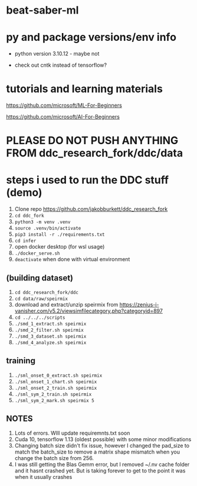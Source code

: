# beat-saber-ml

# py and package versions/env info
- python version 3.10.12 - maybe not

- check out cntk instead of tensorflow?


# tutorials and learning materials
https://github.com/microsoft/ML-For-Beginners

https://github.com/microsoft/AI-For-Beginners


# PLEASE DO NOT PUSH ANYTHING FROM ddc_research_fork/ddc/data
# steps i used to run the DDC stuff (demo)
1. Clone repo https://github.com/jakobburkett/ddc_research_fork
2. ```cd ddc_fork```
3. ```python3 -m venv .venv```
4. ```source .venv/bin/activate```
5. ```pip3 install -r ./requirements.txt```
6. ```cd infer```
7. open docker desktop (for wsl usage)
8. ```./docker_serve.sh```
9. ```deactivate``` when done with virtual environment

## (building dataset)
1. ```cd ddc_research_fork/ddc```
2. ```cd data/raw/speirmix```
3. download and extract/unzip speirmix from https://zenius-i-vanisher.com/v5.2/viewsimfilecategory.php?categoryid=897
4. ```cd ../../../scripts```
5. ```./smd_1_extract.sh speirmix```
6. ```./smd_2_filter.sh speirmix```
7. ```./smd_3_dataset.sh speirmix```
8. ```./smd_4_analyze.sh speirmix```

## training
1. ```./sml_onset_0_extract.sh speirmix```
2. ```./sml_onset_1_chart.sh speirmix```
3. ```./sml_onset_2_train.sh speirmix```
4. ```./sml_sym_2_train.sh speirmix```
5. ```./sml_sym_2_mark.sh speirmix 5```


## NOTES
1. Lots of errors. WIll update requiremnts.txt soon
2. Cuda 10, tensorflow 1.13 (oldest possible) with some minor modifications
3. Changing batch size didn't fix issue, however I changed the pad_size to match the batch_size to remove a matrix shape mismatch when you change the batch size from 256.
4. I was still getting the Blas Gemm error, but I removed ~/.nv cache folder and it hasnt crashed yet. But is taking forever to get to the point it was when it usually crashes
